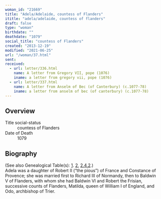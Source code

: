 ```yaml
---
woman_id: "21669"
title: "Adela/Adelaide, countess of Flanders"
ititle: "adela/adelaide, countess of flanders"
draft: false
type: "woman"
birthdate: ""
deathdate: "1079"
social_title: "countess of Flanders"
created: "2013-12-19"
modified: "2021-06-25"
url: "/woman/37.html"
sent:
received:
  - url: letter/336.html
    name: A letter from Gregory VII, pope (1076)
    iname: a letter from gregory vii, pope (1076)
  - url: letter/337.html
    name: A letter from Anselm of Bec (of Canterbury) (c.1077-78)
    iname: a letter from anselm of bec (of canterbury) (c.1077-78)
---
```

<h2 class="mt-4">Overview</h2><dt>Title social-status</dt><dd>countess of Flanders</dd><dt>Date of Death</dt><dd>1079</dd><h2 class="mt-4">Biography</h2>(See also Genealogical Table(s): <a href="/content/genealogy-charlemagne#n37">1</a>. <a href="/content/genealogy-henry#n37">2</a>, <a href="/content/genealogy-flanders#n37">2.4.2</a>.)<br>Adela was a daughter of Robert II (“the pious”) of France and Constance of Provence; she was married first to Richard III of Normandy, then to Baldwin V of Flanders, with whom she had Baldwin VI and Robert the Frisian, successive counts of Flanders, Matilda, queen of William I of England, and Odo, archbishop of Trier.